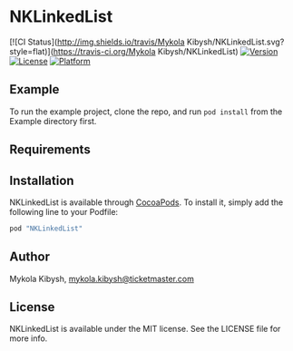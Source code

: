 # NKLinkedList

[![CI Status](http://img.shields.io/travis/Mykola Kibysh/NKLinkedList.svg?style=flat)](https://travis-ci.org/Mykola Kibysh/NKLinkedList)
[![Version](https://img.shields.io/cocoapods/v/NKLinkedList.svg?style=flat)](http://cocoapods.org/pods/NKLinkedList)
[![License](https://img.shields.io/cocoapods/l/NKLinkedList.svg?style=flat)](http://cocoapods.org/pods/NKLinkedList)
[![Platform](https://img.shields.io/cocoapods/p/NKLinkedList.svg?style=flat)](http://cocoapods.org/pods/NKLinkedList)

## Example

To run the example project, clone the repo, and run `pod install` from the Example directory first.

## Requirements

## Installation

NKLinkedList is available through [CocoaPods](http://cocoapods.org). To install
it, simply add the following line to your Podfile:

```ruby
pod "NKLinkedList"
```

## Author

Mykola Kibysh, mykola.kibysh@ticketmaster.com

## License

NKLinkedList is available under the MIT license. See the LICENSE file for more info.

